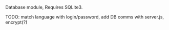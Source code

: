 Database module,
Requires SQLite3.

TODO: match language with login/password, add DB comms with server.js, encrypt(?)
